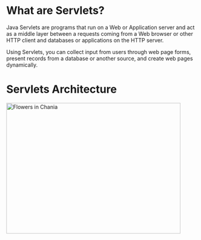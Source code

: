 <html>
<body>
<h1>What are Servlets?</h1>
<p>Java Servlets are programs that run on a Web or Application server and act as a middle layer between a requests coming from a Web browser or other HTTP client and databases or applications on the HTTP server.</p>
<p>Using Servlets, you can collect input from users through web page forms, present records from a database or another source, and create web pages dynamically.</p>
  <h1>Servlets Architecture</h1>
  <img src="https://www.google.com/url?sa=i&source=images&cd=&cad=rja&uact=8&ved=2ahUKEwitzeqk1dHeAhVMpY8KHX1jAZgQjRx6BAgBEAU&url=http%3A%2F%2Fwww.instanceofjava.com%2F2014%2F12%2Fservlet-architecture.html&psig=AOvVaw21BWFgn3nl6QOhGBwjxo-a&ust=1542208706215354" alt="Flowers in Chania" width="460" height="345">
</body>
</html>
